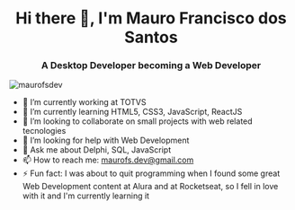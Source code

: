 <h1 align="center"> Hi there 👋, I'm Mauro Francisco dos Santos</h1>
<h3 align="center">A Desktop Developer becoming a Web Developer</h3>
<p align="left"> <img src="https://komarev.com/ghpvc/?username=maurofsdev" alt="maurofsdev" /> </p>
<!--
**maurofsdev/maurofsdev** is a ✨ _special_ ✨ repository because its `README.md` (this file) appears on your GitHub profile.
Here are some ideas to get you started:
-->


- 🔭 I’m currently working at TOTVS
- 🌱 I’m currently learning HTML5, CSS3, JavaScript, ReactJS
- 👯 I’m looking to collaborate on small projects with web related tecnologies  
- 🤔 I’m looking for help with Web Development
- 💬 Ask me about Delphi, SQL, JavaScript
- 📫 How to reach me: maurofs.dev@gmail.com 
- ⚡ Fun fact: I was about to quit programming when I found some great Web Development content at Alura and at Rocketseat, so I fell in love with it and I'm currently learning it


